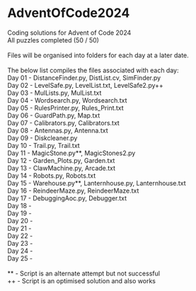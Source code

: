 # AdventOfCode2024
Coding solutions for Advent of Code 2024 \
All puzzles completed (50 / 50) \
\
Files will be organised into folders for each day at a later date. \
\
The below list compiles the files associated with each day: \
Day 01 - DistanceFinder.py, DistList.cv, SimFinder.py \
Day 02 - LevelSafe.py, LevelList.txt, LevelSafe2.py++ \
Day 03 - MulLists.py, MulList.txt \
Day 04 - Wordsearch.py, Wordsearch.txt \
Day 05 - RulesPrinter.py, Rules_Print.txt \
Day 06 - GuardPath.py, Map.txt \
Day 07 - Calibrators.py, Calibrators.txt \
Day 08 - Antennas.py, Antenna.txt \
Day 09 - Diskcleaner.py \
Day 10 - Trail.py, Trail.txt \
Day 11 - MagicStone.py**, MagicStones2.py \
Day 12 - Garden_Plots.py, Garden.txt \
Day 13 - ClawMachine.py, Arcade.txt \
Day 14 - Robots.py, Robots.txt \
Day 15 - Warehouse.py**, Lanternhouse.py, Lanternhouse.txt \
Day 16 - ReindeerMaze.py, ReindeerMaze.txt \
Day 17 - DebuggingAoc.py, Debugger.txt \
Day 18 - \
Day 19 - \
Day 20 - \
Day 21 - \
Day 22 - \
Day 23 - \
Day 24 - \
Day 25 - \
\
\** - Script is an alternate attempt but not successful \
\++ - Script is an optimised solution and also works
